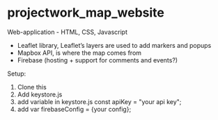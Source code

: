 # projectwork_map_website


Web-application - HTML, CSS, Javascript
- Leaflet library, Leaflet’s layers are used to add markers and popups
- Mapbox API, is where the map comes from
- Firebase (hosting + support for comments and events?)

Setup:
1. Clone this
2. Add keystore.js
3. add variable in keystore.js const apiKey = "your api key";
4. add var firebaseConfig = {your config};
